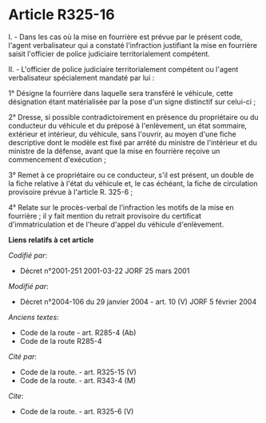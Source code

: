 # Article R325-16

I. - Dans les cas où la mise en fourrière est prévue par le présent code, l'agent verbalisateur qui a constaté l'infraction
justifiant la mise en fourrière saisit l'officier de police judiciaire territorialement compétent.

II. - L'officier de police judiciaire territorialement compétent ou l'agent verbalisateur spécialement mandaté par lui :

1° Désigne la fourrière dans laquelle sera transféré le véhicule, cette désignation étant matérialisée par la pose d'un signe
distinctif sur celui-ci ;

2° Dresse, si possible contradictoirement en présence du propriétaire ou du conducteur du véhicule et du préposé à
l'enlèvement, un état sommaire, extérieur et intérieur, du véhicule, sans l'ouvrir, au moyen d'une fiche descriptive dont le
modèle est fixé par arrêté du ministre de l'intérieur et du ministre de la défense, avant que la mise en fourrière reçoive un
commencement d'exécution ;

3° Remet à ce propriétaire ou ce conducteur, s'il est présent, un double de la fiche relative à l'état du véhicule et, le cas
échéant, la fiche de circulation provisoire prévue à l'article R. 325-6 ;

4° Relate sur le procès-verbal de l'infraction les motifs de la mise en fourrière ; il y fait mention du retrait provisoire
du certificat d'immatriculation et de l'heure d'appel du véhicule d'enlèvement.

**Liens relatifs à cet article**

_Codifié par_:

  - Décret n°2001-251 2001-03-22 JORF 25 mars 2001

_Modifié par_:

  - Décret n°2004-106 du 29 janvier 2004 - art. 10 (V) JORF 5 février 2004

_Anciens textes_:

  - Code de la route - art. R285-4 (Ab)
  - Code de la route R285-4

_Cité par_:

  - Code de la route. - art. R325-15 (V)
  - Code de la route. - art. R343-4 (M)

_Cite_:

  - Code de la route. - art. R325-6 (V)
